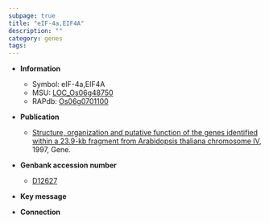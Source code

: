 ```yaml
---
subpage: true
title: "eIF-4a,EIF4A"
description: ""
category: genes
tags: 
---
```


* **Information**  
    + Symbol: eIF-4a,EIF4A  
    + MSU: [LOC_Os06g48750](http://rice.plantbiology.msu.edu/cgi-bin/ORF_infopage.cgi?orf=LOC_Os06g48750)  
    + RAPdb: [Os06g0701100](http://rapdb.dna.affrc.go.jp/viewer/gbrowse_details/irgsp1?name=Os06g0701100)  

* **Publication**  
    + [Structure, organization and putative function of the genes identified within a 23.9-kb fragment from Arabidopsis thaliana chromosome IV](http://www.ncbi.nlm.nih.gov/pubmed?term=Structure,+organization+and+putative+function+of+the+genes+identified+within+a+23.9-kb+fragment+from+Arabidopsis+thaliana+chromosome+IV%5BTitle%5D), 1997, Gene.

* **Genbank accession number**  
    + [D12627](http://www.ncbi.nlm.nih.gov/nuccore/D12627)

* **Key message**  

* **Connection**  



